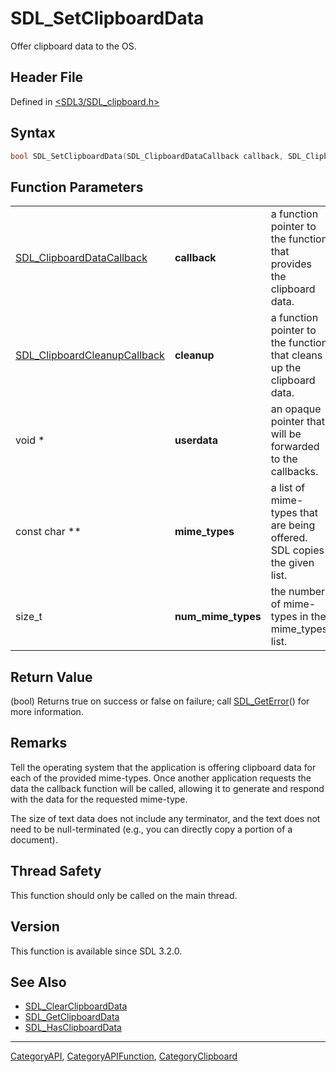 # SDL_SetClipboardData

Offer clipboard data to the OS.

## Header File

Defined in [<SDL3/SDL_clipboard.h>](https://github.com/libsdl-org/SDL/blob/main/include/SDL3/SDL_clipboard.h)

## Syntax

```c
bool SDL_SetClipboardData(SDL_ClipboardDataCallback callback, SDL_ClipboardCleanupCallback cleanup, void *userdata, const char **mime_types, size_t num_mime_types);
```

## Function Parameters

|                                                              |                    |                                                                         |
| ------------------------------------------------------------ | ------------------ | ----------------------------------------------------------------------- |
| [SDL_ClipboardDataCallback](SDL_ClipboardDataCallback)       | **callback**       | a function pointer to the function that provides the clipboard data.    |
| [SDL_ClipboardCleanupCallback](SDL_ClipboardCleanupCallback) | **cleanup**        | a function pointer to the function that cleans up the clipboard data.   |
| void *                                                       | **userdata**       | an opaque pointer that will be forwarded to the callbacks.              |
| const char **                                                | **mime_types**     | a list of mime-types that are being offered. SDL copies the given list. |
| size_t                                                       | **num_mime_types** | the number of mime-types in the mime_types list.                        |

## Return Value

(bool) Returns true on success or false on failure; call
[SDL_GetError](SDL_GetError)() for more information.

## Remarks

Tell the operating system that the application is offering clipboard data
for each of the provided mime-types. Once another application requests the
data the callback function will be called, allowing it to generate and
respond with the data for the requested mime-type.

The size of text data does not include any terminator, and the text does
not need to be null-terminated (e.g., you can directly copy a portion of a
document).

## Thread Safety

This function should only be called on the main thread.

## Version

This function is available since SDL 3.2.0.

## See Also

- [SDL_ClearClipboardData](SDL_ClearClipboardData)
- [SDL_GetClipboardData](SDL_GetClipboardData)
- [SDL_HasClipboardData](SDL_HasClipboardData)

----
[CategoryAPI](CategoryAPI), [CategoryAPIFunction](CategoryAPIFunction), [CategoryClipboard](CategoryClipboard)

